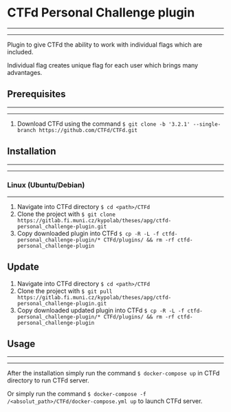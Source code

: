 # CTFd Personal Challenge plugin
---
---
Plugin to give CTFd the ability to work with individual flags which are included.

Individual flag creates unique flag for each user which brings many advantages.

## Prerequisites
---
---
1. Download CTFd using the command `$ git clone -b '3.2.1' --single-branch https://github.com/CTFd/CTFd.git`


## Installation
---
---
### Linux (Ubuntu/Debian)
---

1. Navigate into CTFd directory `$ cd <path>/CTFd`
2. Clone the project with `$ git clone https://gitlab.fi.muni.cz/kypolab/theses/apg/ctfd-personal_challenge-plugin.git`
3. Copy downloaded plugin into CTFd `$ cp -R -L -f ctfd-personal_challenge-plugin/* CTFd/plugins/ && rm -rf ctfd-personal_challenge-plugin`

## Update

1. Navigate into CTFd directory `$ cd <path>/CTFd`
2. Clone the project with `$ git pull https://gitlab.fi.muni.cz/kypolab/theses/apg/ctfd-personal_challenge-plugin.git`
3. Copy downloaded updated plugin into CTFd `$ cp -R -L -f ctfd-personal_challenge-plugin/* CTFd/plugins/ && rm -rf ctfd-personal_challenge-plugin`


## Usage
---
---
After the installation simply run the command `$ docker-compose up` in CTFd directory to run CTFd server.

Or simply run the command `$ docker-compose -f /<absolut_path>/CTFd/docker-compose.yml up` to launch CTFd server.